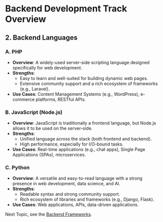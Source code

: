 # Backend Development Track Overview

## 2. Backend Languages

### A. PHP
- **Overview**: A widely-used server-side scripting language designed specifically for web development.
- **Strengths**:
  - Easy to learn and well-suited for building dynamic web pages.
  - Extensive community support and a rich ecosystem of frameworks (e.g., Laravel).
- **Use Cases**: Content Management Systems (e.g., WordPress), e-commerce platforms, RESTful APIs.

### B. JavaScript (Node.js)
- **Overview**: JavaScript is traditionally a frontend language, but Node.js allows it to be used on the server-side.
- **Strengths**:
  - Unified language across the stack (both frontend and backend).
  - High performance, especially for I/O-bound tasks.
- **Use Cases**: Real-time applications (e.g., chat apps), Single Page Applications (SPAs), microservices.

### C. Python
- **Overview**: A versatile and easy-to-read language with a strong presence in web development, data science, and AI.
- **Strengths**:
  - Readable syntax and strong community support.
  - Rich ecosystem of libraries and frameworks (e.g., Django, Flask).
- **Use Cases**: Web applications, APIs, data-driven applications.

Next Topic, see the [Backend Frameworks](Week1/Backend-Frameworks.md).